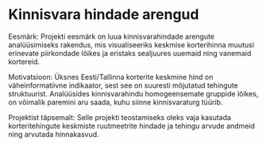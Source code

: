 # Kinnisvara hindade arengud

Eesmärk:
Projekti eesmärk on luua kinnisvarahindade arengute analüüsimiseks rakendus, mis visualiseeriks keskmise korterihinna muutusi erinevate piirkondade lõikes ja eristaks sealjuures uuemaid ning vanemaid kortereid.

Motivatsioon:
Üksnes Eesti/Tallinna korterite keskmine hind on väheinformatiivne indikaator, sest see on suuresti mõjutatud tehingute struktuurist. Analüüsides kinnisvarahindu homogeensemate gruppide lõikes, on võimalik paremini aru saada, kuhu siinne kinnisvaraturg tüürib.

Projektist täpsemalt:
Selle projekti teostamiseks oleks vaja kasutada korteritehingute keskmiste ruutmeetrite hindade ja tehingu arvude andmeid ning arvutada hinnakasvud. 
